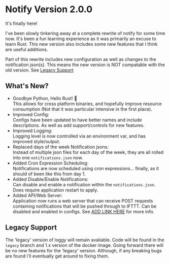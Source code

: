 # Notify Version 2.0.0
It's finally here!

I've been slowly tinkering away at a complete rewrite of notify for some time now. It's been a fun learning experience as it was primarily an excuse to learn Rust. This new version also includes some new features that I think are useful additions.

Part of this rewrite includes new configuration as well as changes to the notification json(s). This means the new version is NOT compatable with the old version. See [Legacy Support](##-legacy-support)

## What's New?
  - Goodbye Python, Hello Rust! 🦀 <br> This allows for cross platform binaries, and hopefully improve resource consumption (Not that it was particular intensive in the first place).
  - Improved Config: <br> Configs have been updated to have better names and include descriptions. As well as add support/controls for new features.
  - Improved Logging: <br> Logging level is now controlled via an environment var, and has improved style/output.
  - Replaced days of the week Notification jsons: <br> Instead of multiple json files for each day of the week, they are all rolled into one `notifications.json` now.
  - Added Cron Expression Scheduling: <br> Notifications are now scheduled using cron expressions... finally, as it should of been like this from day 1.
  - Added Disable/Enable Notifications: <br> Can disable and enable a notification within the `notifications.json`. Does require application restart to apply.
  - Added API/Web Server: <br> Application now runs a web server that can receive POST requests containing notifications that will be pushed through to IFTTT. Can be disabled and enabled in configs. See [ADD LINK HERE]() for more info.

## Legacy Support

The 'legacy' version of loggy will remain avaliable. Code will be found in the `legacy` branch and 1.x version of the docker image. Going forward there will be no new features for the 'legacy' version. Although, if any breaking bugs are found i'll eventually get around to fixing them.

